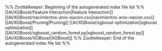 %% Zoottelkeeper: Beginning of the autogenerated index file list  %%
 [[AI/XGBoost/Feature Interaction|Feature Interaction]]
 [[AI/XGBoost/nacimientos-anio-nacion.csv|nacimientos-anio-nacion.csv]]
 [[AI/XGBoost/Pruning|Pruning]]
 [[AI/XGBoost/xgboost optimization|xgboost optimization]]
 [[AI/XGBoost/xgboost_random_forest.py|xgboost_random_forest.py]]
 [[AI/XGBoost/XGBoost|XGBoost]]
%% Zoottelkeeper: End of the autogenerated index file list  %%

